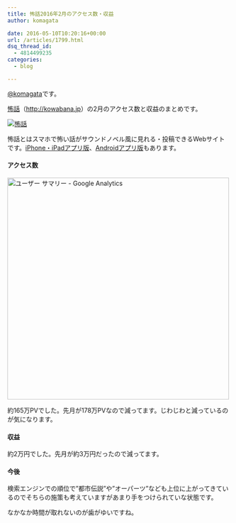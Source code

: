 ```yaml
---
title: 怖話2016年2月のアクセス数・収益
author: komagata

date: 2016-05-10T10:20:16+00:00
url: /articles/1799.html
dsq_thread_id:
  - 4814499235
categories:
  - blog

---
```

[@komagata][1]です。

<a title="怖話" href="http://kowabana.jp" target="_blank">怖話</a>（<a title="怖話" href="http://kowabana.jp" target="_blank">http://kowabana.jp</a>）の2月のアクセス数と収益のまとめです。

<p class="center">
  <a href="http://kowabana.jp"><img alt="怖話" src="http://i.gyazo.com/19e880127697f2aa72533b8e32ed6a2a.png" /></a>
</p>

怖話とはスマホで怖い話がサウンドノベル風に見れる・投稿できるWebサイトです。<a title="怖話iPhone・iPadアプリ版" href="https://itunes.apple.com/jp/app/bu-hua-zui-buno1wan5000huano/id564486792?l=ja&mt=8" target="_blank">iPhone・iPadアプリ版</a>、<a title="怖話Androidアプリ版" href="https://play.google.com/store/apps/details?id=jp.fjord.kowabana" target="_blank">Androidアプリ版</a>もあります。

#### アクセス数

<p class="center">
  <img alt="ユーザー サマリー - Google Analytics" src="https://gyazo.com/e3246629ff04be3b870585aa352bc125.png" width="500px" />
</p>

約165万PVでした。先月が178万PVなので減ってます。じわじわと減っているのが気になります。

#### 収益

約2万円でした。先月が約3万円だったので減ってます。

#### 今後

検索エンジンでの順位で&#8221;都市伝説&#8221;や&#8221;オーパーツ&#8221;なども上位に上がってきているのでそちらの施策も考えていますがあまり手をつけられていな状態です。
  
なかなか時間が取れないのが歯がゆいですね。

 [1]: http://twitter.com/komagata